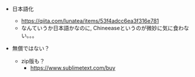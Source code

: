 - 日本語化
   - https://qiita.com/lunatea/items/53f4adcc6ea3f316e781
   - なんていうか日本語かなのに, Chineeaseというのが微妙に気に食わない。。。

- 無償ではない？
   - zip版も？
      - https://www.sublimetext.com/buy

